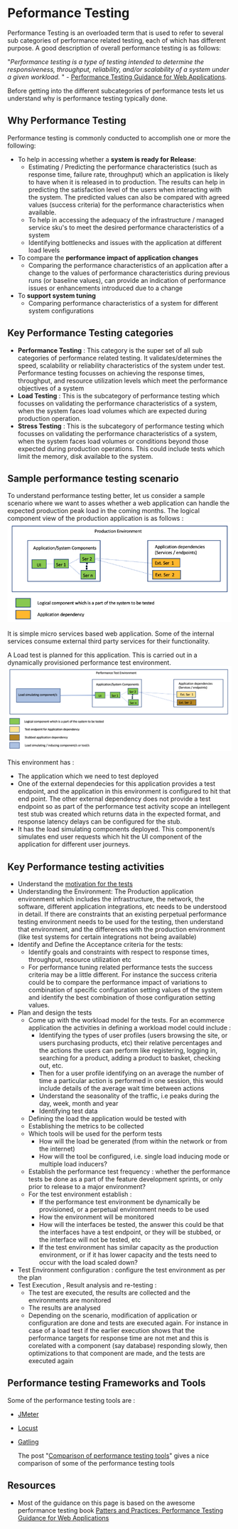 # Peformance Testing

Performance Testing is an overloaded term that is used to refer to several sub categories of performance related testing, each of which has different purpose. A good description of overall performance testing is as follows: 

"*Performance testing is a type of testing intended to determine the responsiveness, throughput, reliability, and/or scalability of a system under a given workload.* " -  [Performance Testing Guidance for Web Applications](https://docs.microsoft.com/en-us/archive/blogs/dajung/ebook-pnp-performance-testing-guidance-for-web-applications).

Before getting into the different subcategories of performance tests let us understand why is performance testing typically done.


## Why Performance Testing

Performance testing is commonly conducted to accomplish one or more the following:

* To help in accessing whether a **system is ready for Release**:
  * Estimating / Predicting the performance characteristics (such as response time, failure rate, throughput) which an application is likely to have when it is released in to production. The results can help in predicting the satisfaction level of the users when interacting with the system. The predicted values can also be compared with agreed values (success criteria) for the performance characteristics when available. 
  * To help in accessing the adequacy of the infrastructure / managed service sku's to meet the desired performance characteristics of a system
  * Identifying bottlenecks and issues with the application at different load levels
* To compare the **performance impact of application changes**
  * Comparing the performance characteristics of an application after a change to the values of performance characteristics during previous runs (or baseline values), can provide an indication of performance issues or enhancements introduced due to a change
* To **support system tuning**
  * Comparing performance characteristics of a system for different system configurations



## Key Performance Testing categories
* **Performance Testing** : This category is the super set of all sub categories of performance related testing. It validates/determines the speed, scalability or reliability characteristics of the system under test. Performance testing focusses on achieving the response times, throughput, and resource utilization levels which meet the performance objectives of a system
* **Load Testing** : This is the subcategory of performance testing which focusses on validating the performance characteristics of a system, when the system faces load volumes which are expected during production operation.
* **Stress Testing** : This is the subcategory of performance testing which focusses on validating the performance characteristics of a system, when the system faces load volumes or conditions beyond those expected during production operations. This could include tests which limit the memory, disk available to the system.

## Sample performance testing scenario
To understand performance testing better, let us consider a sample scenario where we want to asses whether a web application can handle the expected production peak load in the coming months.
The logical component view of the production application is as follows :
![Production component view](./images/production-view.png)

It is simple micro services based web application. Some of the internal services consume external third party services for their functionality.

A Load test is planned for this application. This is carried out in a dynamically provisioned performance test environment. 
![Performance Test Environment](./images/perf-test-view.png)

This environment has :
* The application which we need to test deployed
* One of the external dependecies for this application provides a test endpoint, and the application in this environment is configured to hit that end point. The other external dependency does not provide a test endpoint so as part of the performance test activity scope an intellegent test stub was created which returns data in the expected format, and response latency delays can be configured for the stub.
* It has the load simulating components deployed. This component/s simulates end user requests which hit the UI component of the application for different user journeys.


## Key Performance testing activities

* Understand the [motivation for the tests](#why-performance-testing)
* Understanding the Environment: The Production application environment which includes the infrastructure, the network, the software, different application integrations, etc needs to be understood in detail. If there are constraints that an existing perpetual performance testing environment needs to be used for the testing, then understand that environment, and the differences with the production environment (like test systems for certain integrations not being available)
* Identify and Define the Acceptance criteria for the tests:
  * Identify goals and constraints with respect to response times, throughput, resource utilization etc
  * For performance tuning related performance tests the success criteria may be a little different. For instance the success criteria could be to compare the performance impact of variations to combination of specific configuration setting values of the system and identify the best combination of those configuration setting values. 
* Plan and design the tests
  * Come up with the workload model for the tests. For an ecommerce application the activities in defining a workload model could include :
    * Identifying the types of user profiles (users browsing the site, or users purchasing products, etc) their relative percentages and the actions the users can perform like registering, logging in, searching for a product, adding a product to basket, checking out, etc. 
    * Then for a user profile identifying on an average the number of time a particular action is  performed in one session, this would include details of the average wait time between actions
    * Understand the seasonality of the traffic, i.e peaks during the day, week, month and year
    * Identifying test data
  * Defining the load the application would be tested with
  * Establishing the metrics to be collected
  * Which tools will be used for the perform tests
    * How will the load be generated (from within the network or from the internet)
    * How will the tool be configured, i.e. single load inducing mode or multiple load inducers?
  * Establish the performance test frequency : whether the performance tests be done as a part of the feature development sprints, or only prior to release to a major environment?
  * For the test environment establish :
    * If the performance test environment be dynamically be provisioned, or a perpetual environment needs to be used
    * How the environment will be monitored
    * How will the interfaces be tested, the answer this could be that the interfaces have a test endpoint, or they will be stubbed, or the interface will not be tested, etc
    * If the test environment has similar capacity as the production environment, or if it has lower capacity and the tests need to occur with the load scaled down?
* Test Environment configuration : configure the test environment as per the plan 
* Test Execution , Result analysis and re-testing :
  * The test are executed, the results are collected and the environments are monitored
  * The results are analysed
  * Depending on the scenario, modification of application or configuration are done and tests are executed again. For instance in case of a load test if the earlier execution shows that the performance targets for response time are not met and this is corelated with a component (say database) responding slowly, then optimizations to that component are made, and the tests are executed again
  

## Performance testing Frameworks and Tools
Some of the performance testing tools are :
* [JMeter](https://jmeter.apache.org/)
* [Locust](https://locust.io/)
* [Gatling](https://gatling.io/)
  
  The post "[Comparison of performance testing tools](https://www.blazemeter.com/blog/open-source-load-testing-tools-which-one-should-you-use?utm_source=blog&utm_medium=BM_blog&utm_campaign=jmeter-vs-locust-which-one-should-you-choose)" gives a nice comparison of some of the performance testing tools



## Resources
* Most of the guidance on this page is based on the awesome performance testing book [Patters and Practices: Performance Testing Guidance for Web Applications](https://docs.microsoft.com/en-us/archive/blogs/dajung/ebook-pnp-performance-testing-guidance-for-web-applications)

